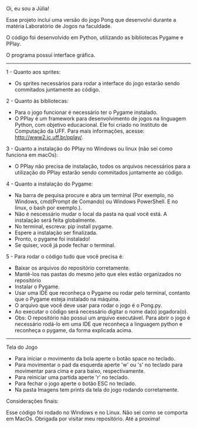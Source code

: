 Oi, eu sou a Júlia!

Esse projeto inclui uma versão do jogo Pong que desenvolvi durante a matéria Laboratório de Jogos na faculdade.

O código foi desenvolvido em Python, utilizando as bibliotecas Pygame e PPlay.

O programa possui interface gráfica.

-----------------------------------------------------------------------------------------------------------------------------------------------------------------------------

1 - Quanto aos sprites:
- Os sprites necessários para rodar a interface do jogo estarão sendo commitados juntamente ao código.

2 - Quanto às bibliotecas:
- Para o jogo funcionar é necessário ter o Pygame instalado.
- O PPlay é um framework para desenvolvimento de jogos na linguagem Python, com objetivo educacional. Ele foi criado no Instituto de Computação da UFF. Para mais informações, acesse: http://www2.ic.uff.br/pplay/.

3 - Quanto a instalação do PPlay no Windows ou linux (não sei como funciona em macOs):
- O PPlay não precisa de instalação, todos os arquivos necessários para a utilização do PPlay estarão sendo commitados juntamente ao código.

4 - Quanto a instalação do Pygame:
- Na barra de pequisa procure e abra um terminal (Por exemplo, no Windows, cmd(Prompt de Comando) ou Windows PowerShell. E no linux, o bash por exemplo.).
- Não é nescessário mudar o local da pasta na qual você está. A instalação será feita globalmente. 
- No terminal, escreva: pip install pygame.
- Espere a instalação ser finalizada.
- Pronto, o pygame foi instalado!
- Se quiser, você já pode fechar o terminal.

5 - Para rodar o código tudo que você precisa é:
- Baixar os arquivos do repositório corretamente.
- Mantê-los nas pastas do mesmo jeito que eles estão organizados no repositório
- Instalar o Pygame.
- Usar uma IDE que reconheça o Pygame ou rodar pelo terminal, contanto que o Pygame esteja instalado na máquina.
- O arquivo que você deve usar para rodar o jogo é o Pong.py.
- Ao executar o código será necessário digitar o nome da(o) jogadora(o).
- Obs: O repositório não possui um arquivo executável. Para abrir o jogo é necessário rodá-lo em uma IDE que reconheça a linguagem python e reconheça o pygame, da forma explicada acima.

-----------------------------------------------------------------------------------------------------------------------------------------------------------------------------

Tela do Jogo

- Para iniciar o movimento da bola aperte o botão space no teclado.
- Para movimentar o pad da esquerda aperte 'w' ou 's' no teclado para movimentar para cima e para baixo, respectivamente.
- Para reiniciar uma partida aperte 'r' no teclado.
- Para fechar o jogo aperte o botão ESC no teclado.
- Na pasta Imagens tem prints da tela do jogo rodando corretamente.

Considerações finais:

Esse código foi rodado no Windows e no Linux. Não sei como se comporta em MacOs.
Obrigada por visitar meu repositório. Até a proxima!